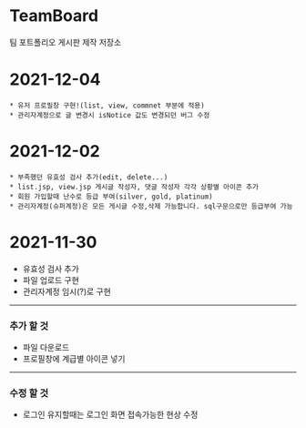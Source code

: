 # TeamBoard
팀 포트폴리오 게시판 제작 저장소

# 2021-12-04
	* 유저 프로필창 구현!(list, view, commnet 부분에 적용)
	* 관리자계정으로 글 변경시 isNotice 값도 변경되던 버그 수정

# 2021-12-02
	* 부족했던 유효성 검사 추가(edit, delete...)
	* list.jsp, view.jsp 게시글 작성자, 댓글 작성자 각각 상황별 아이콘 추가
	* 회원 가입할때 난수로 등급 부여(silver, gold, platinum)
	* 관리자계정(슈퍼계정)은 모든 게시글 수정,삭제 가능합니다. sql구문으로만 등급부여 가능 

# 2021-11-30
  * 유효성 검사 추가
  * 파일 업로드 구현
  * 관리자계정 임시(?)로 구현

*** 
### 추가 할 것
  * 파일 다운로드
  * 프로필창에 계급별 아이콘 넣기
  
***
### 수정 할 것
  * 로그인 유지할때는 로그인 화면 접속가능한 현상 수정
